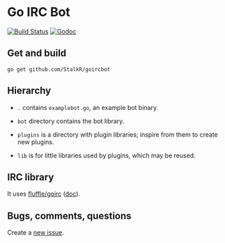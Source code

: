 # Go IRC Bot

[![Build Status][1]][2] [![Godoc][3]][4]

## Get and build
`go get github.com/StalkR/goircbot`

## Hierarchy
* `.` contains `examplebot.go`, an example bot binary.

* `bot` directory contains the bot library.

* `plugins` is a directory with plugin libraries;
  inspire from them to create new plugins.

* `lib` is for little libraries used by plugins,
  which may be reused.

## IRC library
It uses [fluffle/goirc][6] ([doc][7]).

## Bugs, comments, questions
Create a [new issue][8].

[1]: https://github.com/StalkR/goircbot/actions/workflows/build.yml/badge.svg
[2]: https://github.com/StalkR/goircbot/actions/workflows/build.yml
[3]: https://godoc.org/github.com/StalkR/goircbot?status.png
[4]: https://godoc.org/github.com/StalkR/goircbot
[5]: https://github.com/StalkR/goircbot
[6]: https://github.com/fluffle/goirc
[7]: https://godoc.org/github.com/fluffle/goirc
[8]: https://github.com/StalkR/goircbot/issues/new
